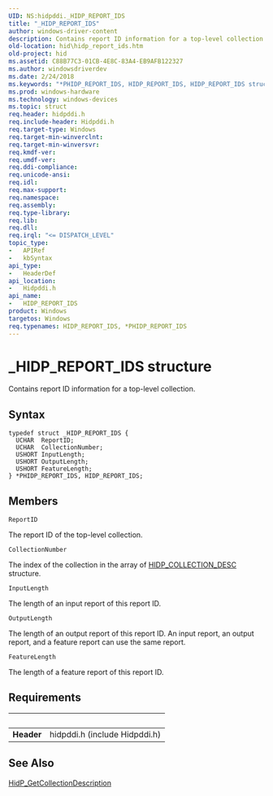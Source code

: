 ```yaml
---
UID: NS:hidpddi._HIDP_REPORT_IDS
title: "_HIDP_REPORT_IDS"
author: windows-driver-content
description: Contains report ID information for a top-level collection.
old-location: hid\hidp_report_ids.htm
old-project: hid
ms.assetid: C88B77C3-01CB-4E8C-83A4-EB9AFB122327
ms.author: windowsdriverdev
ms.date: 2/24/2018
ms.keywords: "*PHIDP_REPORT_IDS, HIDP_REPORT_IDS, HIDP_REPORT_IDS structure [Human Input Devices], PHIDP_REPORT_IDS, PHIDP_REPORT_IDS structure pointer [Human Input Devices], _HIDP_REPORT_IDS, hid.hidp_report_ids, hidpddi/HIDP_REPORT_IDS, hidpddi/PHIDP_REPORT_IDS"
ms.prod: windows-hardware
ms.technology: windows-devices
ms.topic: struct
req.header: hidpddi.h
req.include-header: Hidpddi.h
req.target-type: Windows
req.target-min-winverclnt: 
req.target-min-winversvr: 
req.kmdf-ver: 
req.umdf-ver: 
req.ddi-compliance: 
req.unicode-ansi: 
req.idl: 
req.max-support: 
req.namespace: 
req.assembly: 
req.type-library: 
req.lib: 
req.dll: 
req.irql: "<= DISPATCH_LEVEL"
topic_type:
-	APIRef
-	kbSyntax
api_type:
-	HeaderDef
api_location:
-	Hidpddi.h
api_name:
-	HIDP_REPORT_IDS
product: Windows
targetos: Windows
req.typenames: HIDP_REPORT_IDS, *PHIDP_REPORT_IDS
---
```


# _HIDP_REPORT_IDS structure
Contains report ID information for a top-level collection.

## Syntax
```
typedef struct _HIDP_REPORT_IDS {
  UCHAR  ReportID;
  UCHAR  CollectionNumber;
  USHORT InputLength;
  USHORT OutputLength;
  USHORT FeatureLength;
} *PHIDP_REPORT_IDS, HIDP_REPORT_IDS;
```

## Members


`ReportID`

The report ID of the top-level collection.

`CollectionNumber`

The index of the collection in the array of  <a href="https://msdn.microsoft.com/library/windows/hardware/mt740161">HIDP_COLLECTION_DESC</a> structure.

`InputLength`

The length of an input report of this report ID.

`OutputLength`

The length of an output report of this report ID. An input report, an output report, and a feature report can use the same report.

`FeatureLength`

The length of a feature report of this report ID.


## Requirements
| &nbsp; | &nbsp; |
| ---- |:---- |
| **Header** | hidpddi.h (include Hidpddi.h) |

## See Also

<a href="https://msdn.microsoft.com/library/windows/hardware/mt740164">HidP_GetCollectionDescription</a>